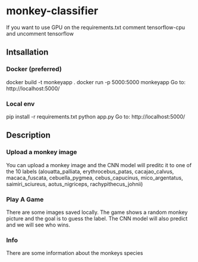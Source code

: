 # monkey-classifier
If you want to use GPU on the requirements.txt comment tensorflow-cpu and uncomment tensorflow

## Intsallation

### Docker (preferred)
docker build -t monkeyapp .
docker run -p 5000:5000 monkeyapp
Go to: http://localhost:5000/

### Local env
pip install -r requirements.txt
python app.py
Go to: http://localhost:5000/

## Description

### Upload a monkey image
You can upload a monkey image and the CNN model will preditc it to one of the 10 labels (alouatta_palliata, erythrocebus_patas, cacajao_calvus, macaca_fuscata, cebuella_pygmea, cebus_capucinus, mico_argentatus, saimiri_sciureus, aotus_nigriceps, rachypithecus_johnii)

### Play A Game
There are some images saved locally. The game shows a random monkey picture and the goal is to guess the label. The CNN model will also predict and we will see who wins.

### Info
There are some information about the monkeys species

